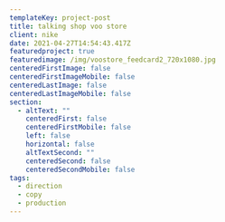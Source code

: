 ```yaml
---
templateKey: project-post
title: talking shop voo store
client: nike
date: 2021-04-27T14:54:43.417Z
featuredproject: true
featuredimage: /img/voostore_feedcard2_720x1080.jpg
centeredFirstImage: false
centeredFirstImageMobile: false
centeredLastImage: false
centeredLastImageMobile: false
section:
  - altText: ""
    centeredFirst: false
    centeredFirstMobile: false
    left: false
    horizontal: false
    altTextSecond: ""
    centeredSecond: false
    centeredSecondMobile: false
tags:
  - direction
  - copy
  - production
---
```

